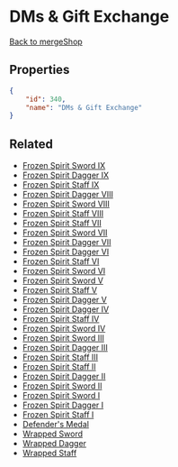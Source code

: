 # DMs & Gift Exchange

<no description available>

[Back to mergeShop](../merge-shops.md)

## Properties

```json
{
    "id": 340,
    "name": "DMs & Gift Exchange"
}
```

## Related

- [Frozen Spirit Sword IX](../items/20101-frozen-spirit-sword-ix.md)
- [Frozen Spirit Dagger IX](../items/20110-frozen-spirit-dagger-ix.md)
- [Frozen Spirit Staff IX](../items/20119-frozen-spirit-staff-ix.md)
- [Frozen Spirit Dagger VIII](../items/20109-frozen-spirit-dagger-viii.md)
- [Frozen Spirit Sword VIII](../items/20100-frozen-spirit-sword-viii.md)
- [Frozen Spirit Staff VIII](../items/20118-frozen-spirit-staff-viii.md)
- [Frozen Spirit Staff VII](../items/20117-frozen-spirit-staff-vii.md)
- [Frozen Spirit Sword VII](../items/20099-frozen-spirit-sword-vii.md)
- [Frozen Spirit Dagger VII](../items/20108-frozen-spirit-dagger-vii.md)
- [Frozen Spirit Dagger VI](../items/20107-frozen-spirit-dagger-vi.md)
- [Frozen Spirit Staff VI](../items/20116-frozen-spirit-staff-vi.md)
- [Frozen Spirit Sword VI](../items/20098-frozen-spirit-sword-vi.md)
- [Frozen Spirit Sword V](../items/20097-frozen-spirit-sword-v.md)
- [Frozen Spirit Staff V](../items/20115-frozen-spirit-staff-v.md)
- [Frozen Spirit Dagger V](../items/20106-frozen-spirit-dagger-v.md)
- [Frozen Spirit Dagger IV](../items/20105-frozen-spirit-dagger-iv.md)
- [Frozen Spirit Staff IV](../items/20114-frozen-spirit-staff-iv.md)
- [Frozen Spirit Sword IV](../items/20096-frozen-spirit-sword-iv.md)
- [Frozen Spirit Sword III](../items/20095-frozen-spirit-sword-iii.md)
- [Frozen Spirit Dagger III](../items/20104-frozen-spirit-dagger-iii.md)
- [Frozen Spirit Staff III](../items/20113-frozen-spirit-staff-iii.md)
- [Frozen Spirit Staff II](../items/20112-frozen-spirit-staff-ii.md)
- [Frozen Spirit Dagger II](../items/20103-frozen-spirit-dagger-ii.md)
- [Frozen Spirit Sword II](../items/20094-frozen-spirit-sword-ii.md)
- [Frozen Spirit Sword I](../items/20093-frozen-spirit-sword-i.md)
- [Frozen Spirit Dagger I](../items/20102-frozen-spirit-dagger-i.md)
- [Frozen Spirit Staff I](../items/20111-frozen-spirit-staff-i.md)
- [Defender's Medal](../items/495-defender-s-medal.md)
- [Wrapped Sword](../items/20089-wrapped-sword.md)
- [Wrapped Dagger](../items/20090-wrapped-dagger.md)
- [Wrapped Staff](../items/20091-wrapped-staff.md)

